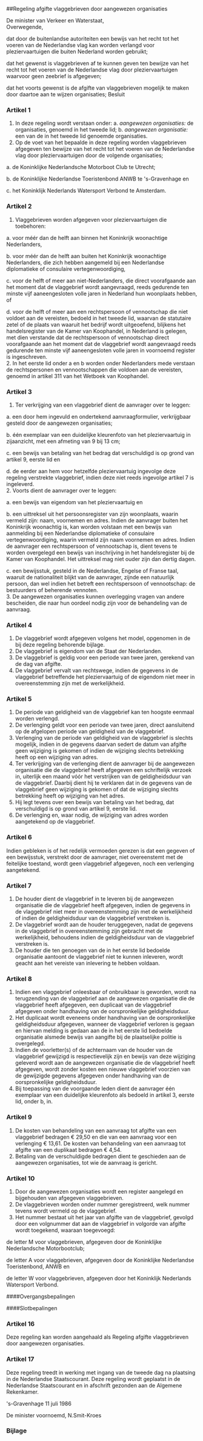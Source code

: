 <meta http-equiv='Content-Type' content='text/html; charset=utf-8' />

##Regeling afgifte vlaggebrieven door aangewezen organisaties

De minister van Verkeer en Waterstaat,  
Overwegende,

dat door de buitenlandse autoriteiten een bewijs van het recht tot het voeren van de Nederlandse vlag kan worden verlangd voor pleziervaartuigen die buiten Nederland worden gebruikt;  

dat het gewenst is vlaggebrieven af te kunnen geven ten bewijze van het recht tot het voeren van de Nederlandse vlag door pleziervaartuigen waarvoor geen zeebrief is afgegeven;  

dat het voorts gewenst is de afgifte van vlaggebrieven mogelijk te maken door daartoe aan te wijzen organisaties;     Besluit    

### Artikel  1  

1.  In deze regeling wordt verstaan onder:   a.  *aangewezen organisaties:*   de organisaties, genoemd in het tweede lid;    b.  *aangewezen organisatie:*   een van de in het tweede lid genoemde organisaties.      
2.  Op de voet van het bepaalde in deze regeling worden vlaggebrieven afgegeven ten bewijze van het recht tot het voeren van de Nederlandse vlag door pleziervaartuigen door de volgende organisaties; 

a. de Koninklijke Nederlandsche Motorboot Club te Utrecht;  

b. de Koninklijke Nederlandse Toeristenbond ANWB te 's-Gravenhage en  

c. het Koninklijk Nederlands Watersport Verbond te Amsterdam.     

### Artikel  2  

1.  Vlaggebrieven worden afgegeven voor pleziervaartuigen die toebehoren: 

a. voor méér dan de helft aan binnen het Koninkrijk woonachtige Nederlanders,  

b. voor méér dan de helft aan buiten het Koninkrijk woonachtige Nederlanders, die zich hebben aangemeld bij een Nederlandse diplomatieke of consulaire vertegenwoordiging,  

c. voor de helft of meer aan niet-Nederlanders, die direct voorafgaande aan het moment dat de vlaggebrief wordt aangevraagd, reeds gedurende ten minste vijf aaneengesloten volle jaren in Nederland hun woonplaats hebben, of  

d. voor de helft of meer aan een rechtspersoon of vennootschap die niet voldoet aan de vereisten, bedoeld in het tweede lid, waarvan de statutaire zetel of de plaats van waaruit het bedrijf wordt uitgeoefend, blijkens het handelsregister van de Kamer van Koophandel, in Nederland is gelegen, met dien verstande dat de rechtspersoon of vennootschap direct voorafgaande aan het moment dat de vlaggebrief wordt aangevraagd reeds gedurende ten minste vijf aaneengesloten volle jaren in voornoemd register is ingeschreven.     
2.  In het eerste lid onder a en b worden onder Nederlanders mede verstaan de rechtspersonen en vennootschappen die voldoen aan de vereisten, genoemd in artikel 311 van het Wetboek van Koophandel.   

### Artikel  3  

1.  Ter verkrijging van een vlaggebrief dient de aanvrager over te leggen: 

a. een door hem ingevuld en ondertekend aanvraagformulier, verkrijgbaar gesteld door de aangewezen organisaties;  

b. één exemplaar van een duidelijke kleurenfoto van het pleziervaartuig in zijaanzicht, met een afmeting van 9 bij 13 cm;  

c. een bewijs van betaling van het bedrag dat verschuldigd is op grond van artikel 9, eerste lid en  

d. de eerder aan hem voor hetzelfde pleziervaartuig ingevolge deze regeling verstrekte vlaggebrief, indien deze niet reeds ingevolge artikel 7 is ingeleverd.     
2.  Voorts dient de aanvrager over te leggen: 

a. een bewijs van eigendom van het pleziervaartuig en  

b. een uittreksel uit het persoonsregister van zijn woonplaats, waarin vermeld zijn: naam, voornemen en adres. Indien de aanvrager buiten het Koninkrijk woonachtig is, kan worden volstaan met een bewijs van aanmelding bij een Nederlandse diplomatieke of consulaire vertegenwoordiging, waarin vermeld zijn naam voornemen en adres. Indien de aanvrager een rechtspersoon of vennootschap is, dient tevens te worden overgelegd een bewijs van inschrijving in het handelsregister bij de Kamer van Koophandel. Het uittreksel mag niet ouder zijn dan dertig dagen.  

c. een bewijsstuk, gesteld in de Nederlandse, Engelse of Franse taal, waaruit de nationaliteit blijkt van de aanvrager, zijnde een natuurlijk persoon, dan wel indien het betreft een rechtspersoon of vennootschap: de bestuurders of beherende vennoten.     
3.  De aangewezen organisaties kunnen overlegging vragen van andere bescheiden, die naar hun oordeel nodig zijn voor de behandeling van de aanvraag.   

### Artikel  4  

1.  De vlaggebrief wordt afgegeven volgens het model, opgenomen in de bij deze regeling behorende bijlage.   
2.  De vlaggebrief is eigendom van de Staat der Nederlanden.   
3.  De vlaggebrief is geldig voor een periode van twee jaren, gerekend van de dag van afgifte.   
4.  De vlaggebrief vervalt van rechtswege, indien de gegevens in de vlaggebrief betreffende het pleziervaartuig of de eigendom niet meer in overeenstemming zijn met de werkelijkheid.   

### Artikel  5  

1.  De periode van geldigheid van de vlaggebrief kan ten hoogste eenmaal worden verlengd.   
2.  De verlenging geldt voor een periode van twee jaren, direct aansluitend op de afgelopen periode van geldigheid van de vlaggebrief.   
3.  Verlenging van de periode van geldigheid van de vlaggebrief is slechts mogelijk, indien in de gegevens daarvan sedert de datum van afgifte geen wijziging is gekomen of indien de wijziging slechts betrekking heeft op een wijziging van adres.   
4.  Ter verkrijging van de verlenging dient de aanvrager bij de aangewezen organisatie die de vlaggebrief heeft afgegeven een schriftelijk verzoek in, uiterlijk een maand vóór het verstrijken van de geldigheidsduur van de vlaggebrief. Daarbij dient hij te verklaren dat in de gegevens van de vlaggebrief geen wijziging is gekomen of dat de wijziging slechts betrekking heeft op wijziging van het adres.   
5.  Hij legt tevens over een bewijs van betaling van het bedrag, dat verschuldigd is op grond van artikel 9, eerste lid.   
6.  De verlenging en, waar nodig, de wijziging van adres worden aangetekend op de vlaggebrief.   

### Artikel  6  

Indien gebleken is of het redelijk vermoeden gerezen is dat een gegeven of een bewijsstuk, verstrekt door de aanvrager, niet overeenstemt met de feitelijke toestand, wordt geen vlaggebrief afgegeven, noch een verlenging aangetekend.  

### Artikel  7  

1.  De houder dient de vlaggebrief in te leveren bij de aangewezen organisatie die de vlaggebrief heeft afgegeven, indien de gegevens in de vlaggebrief niet meer in overeenstemming zijn met de werkelijkheid of indien de geldigheidsduur van de vlaggebrief verstreken is.   
2.  De vlaggebrief wordt aan de houder teruggegeven, nadat de gegevens in de vlaggebrief in overeenstemming zijn gebracht met de werkelijkheid, behoudens indien de geldigheidsduur van de vlaggebrief verstreken is.   
3.  De houder die ten genoegen van de in het eerste lid bedoelde organisatie aantoont de vlaggebrief niet te kunnen inleveren, wordt geacht aan het vereiste van inlevering te hebben voldaan.   

### Artikel  8  

1.  Indien een vlaggebrief onleesbaar of onbruikbaar is geworden, wordt na terugzending van de vlaggebrief aan de aangewezen organisatie die de vlaggebrief heeft afgegeven, een duplicaat van de vlaggebrief afgegeven onder handhaving van de oorspronkelijke geldigheidsduur.   
2.  Het duplicaat wordt eveneens onder handhaving van de oorspronkelijke geldigheidsduur afgegeven, wanneer de vlaggebrief verloren is gegaan en hiervan melding is gedaan aan de in het eerste lid bedoelde organisatie alsmede bewijs van aangifte bij de plaatselijke politie is overgelegd.   
3.  Indien de voorletter(s) of de achternaam van de houder van de vlaggebrief gewijzigd is respectievelijk zijn en bewijs van deze wijziging geleverd wordt aan de aangewezen organisatie die de vlaggebrief heeft afgegeven, wordt zonder kosten een nieuwe vlaggebrief voorzien van de gewijzigde gegevens afgegeven onder handhaving van de oorspronkelijke geldigheidsduur.   
4.  Bij toepassing van de voorgaande leden dient de aanvrager één exemplaar van een duidelijke kleurenfoto als bedoeld in artikel 3, eerste lid, onder b, in.   

### Artikel  9  

1.  De kosten van behandeling van een aanvraag tot afgifte van een vlaggebrief bedragen € 29,50 en die van een aanvraag voor een verlenging € 13,61. De kosten van behandeling van een aanvraag tot afgifte van een duplikaat bedragen € 4,54.   
2.  Betaling van de verschuldigde bedragen dient te geschieden aan de aangewezen organisaties, tot wie de aanvraag is gericht.   

### Artikel  10  

1.  Door de aangewezen organisaties wordt een register aangelegd en bijgehouden van afgegeven vlaggebrieven.   
2.  De vlaggebrieven worden onder nummer geregistreerd, welk nummer tevens wordt vermeld op de vlaggebrief.   
3.  Het nummer bestaat uit het jaar van afgifte van de vlaggebrief, gevolgd door een volgnummer dat aan de vlaggebrief in volgorde van afgifte wordt toegekend, waaraan toegevoegd: 

de letter M voor vlaggebrieven, afgegeven door de Koninklijke Nederlandsche Motorbootclub;  

de letter A voor vlaggebrieven, afgegeven door de Koninklijke Nederlandse Toeristenbond, ANWB en  

de letter W voor vlaggebrieven, afgegeven door het Koninklijk Nederlands Watersport Verbond.     

####Overgangsbepalingen

####Slotbepalingen

### Artikel  16  

Deze regeling kan worden aangehaald als Regeling afgifte vlaggebrieven door aangewezen organisaties.  

### Artikel  17  

Deze regeling treedt in werking met ingang van de tweede dag na plaatsing in de Nederlandse Staatscourant. Deze regeling wordt geplaatst in de Nederlandse Staatscourant en in afschrift gezonden aan de Algemene Rekenkamer.  

's-Gravenhage 
11 juli 1986    

De 
minister voornoemd, 
N.Smit-Kroes   

### Bijlage  

![]()

